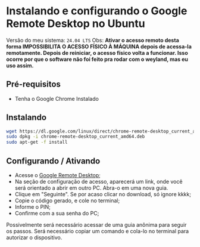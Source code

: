 # Instalando e configurando o Google Remote Desktop no Ubuntu

Versão do meu sistema: `24.04 LTS`
Obs: **Ativar o acesso remoto desta forma IMPOSSIBILITA O ACESSO FÍSICO À MÁQUINA depois de acessa-la remotamente. Depois de reiniciar, o acesso físico volta a funcionar. Isso ocorre por que o software não foi feito pra rodar com o weyland, mas eu uso assim.**

## Pré-requisitos

- Tenha o Google Chrome Instalado



## Instalando

```sh
wget https://dl.google.com/linux/direct/chrome-remote-desktop_current_amd64.deb
sudo dpkg -i chrome-remote-desktop_current_amd64.deb
sudo apt-get -f install
```



## Configurando / Ativando

- Acesse o [Google Remote Desktop](https://remotedesktop.google.com);
- Na seção de configuração de acesso, aparecerá um link, onde você será orientado a abrir em outro PC. Abra-o em uma nova guia.
- Clique em "Seguinte". Se por acaso clicar no download, só ignore kkkk;
- Copie o código gerado, e cole no terminal;
- Informe o PIN;
- Confirme com a sua senha do PC;


Possivelmente será necessário acessar de uma guia anônima para seguir os passos.
Será necessário copiar um comando e cola-lo no terminal para autorizar o dispositivo.
